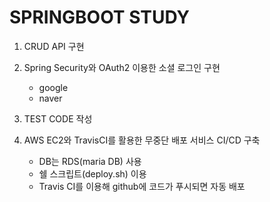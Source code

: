 # SPRINGBOOT STUDY

1. CRUD API 구현
 
2. Spring Security와 OAuth2 이용한 소셜 로그인 구현
   - google
   - naver
   
3. TEST CODE 작성

4. AWS EC2와 TravisCI를 활용한 무중단 배포 서비스 CI/CD 구축
   - DB는 RDS(maria DB) 사용
   - 쉘 스크립트(deploy.sh) 이용  
   - Travis CI를 이용해 github에 코드가 푸시되면 자동 배포
   

